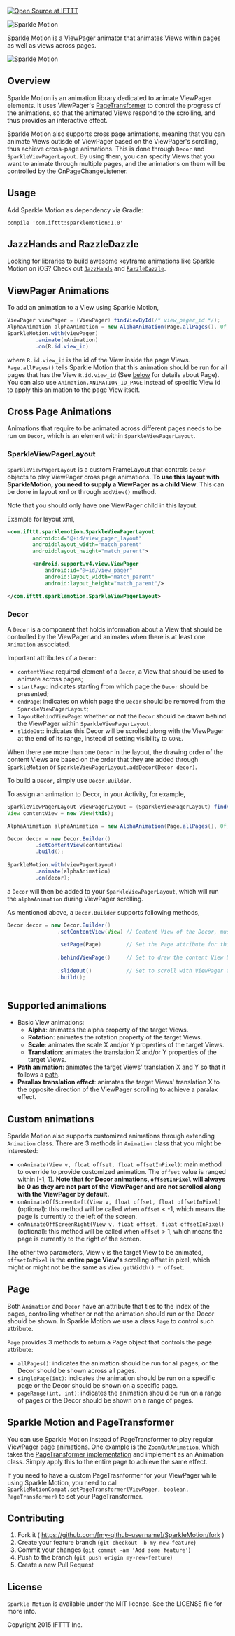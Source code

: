 [![Open Source at IFTTT](http://ifttt.github.io/images/open-source-ifttt.svg)](http://ifttt.github.io)

![Sparkle Motion](./art/sparklemotion-title.png)

Sparkle Motion is a ViewPager animator that animates Views within pages as well as views across pages.

![Sparkle Motion](./art/sparklemotion.gif)

## Overview
Sparkle Motion is an animation library dedicated to animate ViewPager elements. It uses ViewPager's [PageTransformer](http://developer.android.com/reference/android/support/v4/view/ViewPager.PageTransformer.html) to control the progress of the animations, so that the animated Views respond to the scrolling, and thus provides an interactive effect.

Sparkle Motion also supports cross page animations, meaning that you can animate Views outisde of ViewPager based on the ViewPager's scrolling, thus achieve cross-page animations. This is done through `Decor` and `SparkleViewPagerLayout`. By using them, you can specify Views that you want to animate through multiple pages, and the animations on them will be controlled by the OnPageChangeListener.


## Usage
Add Sparkle Motion as dependency via Gradle:

```
compile 'com.ifttt:sparklemotion:1.0'
```

## JazzHands and RazzleDazzle
Looking for libraries to build awesome keyframe animations like Sparkle Motion on iOS? Check out [`JazzHands`](https://github.com/IFTTT/JazzHands) and [`RazzleDazzle`](https://github.com/IFTTT/RazzleDazzle).

## ViewPager Animations
To add an animation to a View using Sparkle Motion,

```java
ViewPager viewPager = (ViewPager) findViewById(/* view_pager_id */);
AlphaAnimation alphaAnimation = new AlphaAnimation(Page.allPages(), 0f, 1f);
SparkleMotion.with(viewPager)
		 .animate(mAnimation)
		 .on(R.id.view_id)
```

where `R.id.view_id` is the id of the View inside the page Views. `Page.allPages()` tells Sparkle Motion that this animation should be run for all pages that has the View `R.id.view_id` (See [below](#page) for details about Page). You can also use `Animation.ANIMATION_ID_PAGE` instead of specific View id to apply this animation to the page View itself.

## Cross Page Animations 
Animations that require to be animated across different pages needs to be run on `Decor`, which is an element within `SparkleViewPagerLayout`. 

### SparkleViewPagerLayout
`SparkleViewPagerLayout` is a custom FrameLayout that controls `Decor` objects to play ViewPager cross page animations. **To use this layout with SparkleMotion, you need to supply a ViewPager as a child View**. This can be done in layout xml or through `addView()` method. 

Note that you should only have one ViewPager child in this layout.

Example for layout xml,

```xml
<com.ifttt.sparklemotion.SparkleViewPagerLayout
        android:id="@+id/view_pager_layout"
        android:layout_width="match_parent"
        android:layout_height="match_parent">

        <android.support.v4.view.ViewPager
            android:id="@+id/view_pager"
            android:layout_width="match_parent"
            android:layout_height="match_parent"/>

</com.ifttt.sparklemotion.SparkleViewPagerLayout>

```

### Decor
A `Decor` is a component that holds information about a View that should be controlled by the ViewPager and animates when there is at least one `Animation` associated.


Important attributes of a `Decor`:

* `contentView`: required element of a `Decor`, a View that should be used to animate across pages; 
* `startPage`: indicates starting from which page the `Decor` should be presented; 
* `endPage`: indicates on which page the `Decor` should be removed from the `SparkleViewPagerLayout`;
* `layoutBehindViewPage`: whether or not the `Decor` should be drawn behind the ViewPager within `SparkleViewPagerLayout`.
* `slideOut`: indicates this Decor will be scrolled along with the ViewPager at the end of its range, instead of setting visibility to `GONE`.

When there are more than one `Decor` in the layout, the drawing order of the content Views are based on the order that they are added through `SparkleMotion` or `SparkleViewPagerLayout.addDecor(Decor decor)`.

To build a `Decor`, simply use `Decor.Builder`.

To assign an animation to Decor, in your Activity, for example, 

```java
SparkleViewPagerLayout viewPagerLayout = (SparkleViewPagerLayout) findViewById(/* view_pager_id */);
View contentView = new View(this);

AlphaAnimation alphaAnimation = new AlphaAnimation(Page.allPages(), 0f, 1f);

Decor decor = new Decor.Builder()
		 .setContentView(contentView)
		 .build();
		 
SparkleMotion.with(viewPagerLayout)
		 .animate(alphaAnimation)
		 .on(decor);
```

a `Decor` will then be added to your `SparkleViewPagerLayout`, which will run the `alphaAnimation` during ViewPager scrolling.

As mentioned above, a `Decor.Builder` supports following methods,

```java
Decor decor = new Decor.Builder()
                .setContentView(View) // Content View of the Decor, must not be null
                
                .setPage(Page)        // Set the Page attribute for this Decor, default to Page.allPages()
                                
                .behindViewPage()     // Set to draw the content View behind the ViewPager
                
                .slideOut()           // Set to scroll with ViewPager after last visible page
                .build();
			
```

## Supported animations
* Basic View animations:
    * **Alpha**: animates the alpha property of the target Views.
    * **Rotation**: animates the rotation property of the target Views.
    * **Scale**: animates the scale X and/or Y properties of the target Views.
    * **Translation**: animates the translation X and/or Y properties of the target Views.
* **Path animation**: animates the target Views' translation X and Y so that it follows a [path](http://developer.android.com/reference/android/graphics/Path.html).
* **Parallax translation effect**: animates the target Views' translation X to the opposite direction of the ViewPager scrolling to achieve a paralax effect.

## Custom animations
Sparkle Motion also supports customized animations through extending `Animation` class. There are 3 methods in `Animation` class that you might be interested:

* `onAnimate(View v, float offset, float offsetInPixel)`: main method to override to provide customized animation. The `offset` value is ranged within [-1, 1]. **Note that for Decor animations, `offsetInPixel` will always be 0 as they are not part of the ViewPager and are not scrolled along with the ViewPager by default.** 
* `onAnimateOffScreenLeft(View v, float offset, float offsetInPixel)` (optional): this method will be called when `offset` < -1, which means the page is currently to the left of the screen.
* `onAnimateOffScreenRight(View v, float offset, float offsetInPixel)`(optional): this method will be called when `offset` > 1, which means the page is currently to the right of the screen.

The other two parameters, View `v` is the target View to be animated, `offsetInPixel` is the **entire page View's** scrolling offset in pixel, which might or might not be the same as `View.getWidth() * offset`.

<a name="page"></a>
## Page 
Both `Animation` and `Decor` have an attribute that ties to the index of the pages, controlling whether or not the animation should run or the Decor should be shown. In Sparkle Motion we use a class `Page` to control such attribute. 

`Page` provides 3 methods to return a Page object that controls the page attribute:

* `allPages()`: indicates the animation should be run for all pages, or the Decor should be shown across all pages.
* `singlePage(int)`: indicates the animation should be run on a specific page or the Decor should be shown on a specific page.
* `pageRange(int, int)`: indicates the animation should be run on a range of pages or the Decor should be shown on a range of pages.

## Sparkle Motion and PageTransformer
You can use Sparkle Motion instead of PageTransformer to play regular ViewPager page animations. One example is the `ZoomOutAnimation`, which takes the [PageTransformer implementation](http://developer.android.com/training/animation/screen-slide.html#pagetransformer) and implement as an Animation class. Simply apply this to the entire page to achieve the same effect.

If you need to have a custom PageTrasnformer for your ViewPager while using Sparkle Motion, you need to call `SparkleMotionCompat.setPageTransformer(ViewPager, boolean, PageTransformer)` to set your PageTransformer.


## Contributing

1. Fork it ( https://github.com/[my-github-username]/SparkleMotion/fork )
2. Create your feature branch (`git checkout -b my-new-feature`)
3. Commit your changes (`git commit -am 'Add some feature'`)
4. Push to the branch (`git push origin my-new-feature`)
5. Create a new Pull Request

## License

`Sparkle Motion` is available under the MIT license. See the LICENSE file for more info.

Copyright 2015 IFTTT Inc.
